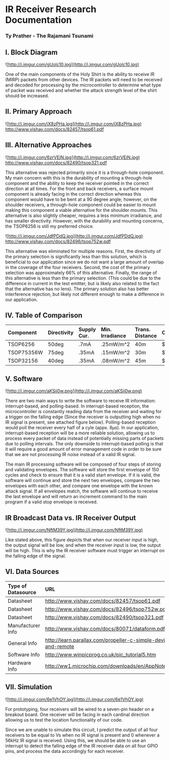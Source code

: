 # IR Receiver Research Documentation #
### Ty Prather - The Rajamani Tsunami ###



## I. Block Diagram ##

![http://i.imgur.com/gUolc10.jpg](http://i.imgur.com/gUolc10.jpg)

One of the main components of the Holy Shirt is the ability to receive IR (MIRP) packets from other devices. The IR packets will need to be received and decoded for processing by the microcontroller to determine what type of packet was received and whether the attack strength level of the shirt should be increased.


## II. Primary Approach ##

![http://i.imgur.com/iX8zPHa.jpg](http://i.imgur.com/iX8zPHa.jpg)
http://www.vishay.com/docs/82457/tsop61.pdf

## III. Alternative Approaches ##

![http://i.imgur.com/6zrVEjN.jpg](http://i.imgur.com/6zrVEjN.jpg)
http://www.vishay.com/docs/82490/tsop321.pdf

This alternative was rejected primarily since it is a through-hole component. My main concern with this is the durability of mounting a through-hole component and the ability to keep the receiver pointed in the correct direction at all times. For the front and back receivers, a surface mount component is already facing in the correct direction whereas this component would have to be bent at a 90 degree angle; however, on the shoulder receivers, a through-hole component could be easier to mount making this component a viable alternative for the shoulder mounts. This alternative is also slightly cheaper, requires a less minimum irradiance, and has smaller directivity. However, with the durability and mounting concerns, the TSOP6256 is still my preferred choice.

![http://i.imgur.com/JdfPDdQ.jpg](http://i.imgur.com/JdfPDdQ.jpg)
http://www.vishay.com/docs/82496/tsop752w.pdf

This alternative was eliminated for multiple reasons. First, the directivity of the primary selection is significantly less than this solution, which is beneficial to our application since we do not want a large amount of overlap in the coverage of the four receivers. Second, the cost of the primary selection was approximately 66% of this alternative. Finally, the range of this alternative is less than the primary selection. (This could be due to the difference in current in the test emitter, but is likely also related to the fact that the alternative has no lens). The primary solution also has better interference rejection, but likely not different enough to make a difference in our application.

## IV. Table of Comparison ##

|Component|Directivity|Supply Cur.|Min. Irradiance|Trans. Distance|Cost|Mounting|
|:--------|:----------|:----------|:--------------|:--------------|:---|:-------|
|TSOP6256|50deg|.7mA|.25mW/m^2|40m|$1.17|SMT|
|TSOP75356W|75deg|.35mA|.15mW/m^2|30m|$1.42|SMT|
|TSOP32156|40deg|.35mA|.08mW/m^2|45m|$1.03|SIP|

## V. Software ##

![http://i.imgur.com/aKSii0w.png](http://i.imgur.com/aKSii0w.png)

There are two main ways to write the software to receive IR information: interrupt-based, and polling-based. In interrupt-based reception, the microcontroller is constantly reading data from the receiver and waiting for a trigger on the falling edge (Since the receiver is outputting high when no IR signal is present, see attached figure below). Polling-based reception would poll the receiver every half of a cyle (appx. 8μs). In our application, interrupt-based reception will be a more reliable solution, allowing us to process every packet of data instead of potentially missing parts of packets due to polling intervals. The only downside to interrupt-based polling is that it will require a good amount of error management code in order to be sure that we are not processing IR noise instead of a valid IR signal.

The main IR processing software will be composed of four steps of storing and validating envelopes. The software will store the first envelope of 150 cycles and check to ensure that it is a valid start envelope. If it is valid, the software will continue and store the next two envelopes, compare the two envelopes with each other, and compare one envelope with the known attack signal. If all envelopes match, the software will continue to receive the last envelope and will return an increment command to the main program if a valid stop envelope is received.

## IR Broadcast Data vs. IR Receiver Output ##

![http://i.imgur.com/NftM39Y.jpg](http://i.imgur.com/NftM39Y.jpg)

Like stated above, this figure depicts that when our receiver input is high, the output signal will be low, and when the receiver input is low, the output will be high. This is why the IR receiver software must trigger an interrupt on the falling edge of the signal.

## VI. Data Sources ##

|Type of Datasource|URL|Using in Prototype?|
|:-----------------|:--|:------------------|
|Datasheet|http://www.vishay.com/docs/82457/tsop61.pdf|Yes|
|Datasheet|http://www.vishay.com/docs/82496/tsop752w.pdf|No|
|Datasheet|http://www.vishay.com/docs/82490/tsop321.pdf|No|
|Manufacturer Info|http://www.vishay.com/docs/80071/dataform.pdf|No|
|General Info|http://learn.parallax.com/propeller-c-simple-devices/ir-receiver-and-remote|No|
|Software Info|http://www.winpicprog.co.uk/pic_tutorial5.htm|Yes|
|Hardware Info|http://ww1.microchip.com/downloads/en/AppNotes/90003096A.pdf|No|

## VII. Simulation ##

![http://i.imgur.com/6e1VhOY.jpg](http://i.imgur.com/6e1VhOY.jpg)

For prototyping, four receivers will be wired to a seven-pin header on a breakout board. One receiver will be facing in each cardinal direction allowing us to test the location functionality of our code.

Since we are unable to simulate this circuit, I predict the output of all four receivers to be equal to Vs when no IR signal is present and 0 whenever a 56kHz IR signal is received. Using this, we should be able to use an interrupt to detect the falling edge of the IR receiver data on all four GPIO pins, and process the data accordingly for each receiver.